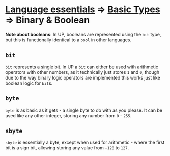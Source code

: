 # [Language essentials](https://github.com/up-lang/spec/blob/master/language_essentials.md) => [Basic Types](https://github.com/up-lang/spec/tree/master/essentials/basic_types) => Binary & Boolean

**Note about booleans**: In UP, booleans are represented using the `bit` type, but this is functionally identical to a `bool` in other languages.

## `bit`

`bit` represents a single bit. In UP a `bit` can either be used with arithmetic operators with other numbers, as it technically just stores `1` and `0`, though due to the way binary logic operators are implemented this works just like boolean logic for `bit`s.

## `byte`

`byte` is as basic as it gets - a single byte to do with as you please. It can be used like any other integer, storing any number from `0` - `255`.

## `sbyte`

`sbyte` is essentially a byte, except when used for arithmetic - where the first bit is a sign bit, allowing storing any value from `-128` to `127`.
